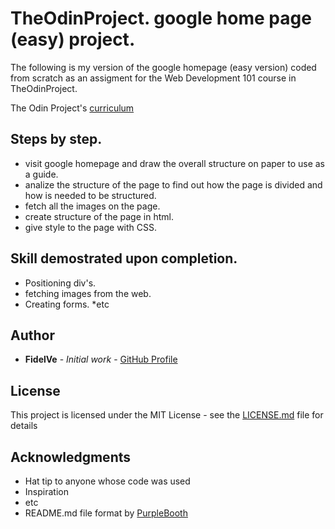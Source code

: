 # TheOdinProject. google home page (easy) project.

The following is my version of the google homepage (easy version) coded from scratch as an assigment for the Web Development 101 course in TheOdinProject.

The Odin Project's [curriculum](http://www.theodinproject.com/courses/web-development-101/lessons/html-css)


## Steps by step.

* visit google homepage and draw the overall structure on paper to use as a guide.
* analize the structure of the page to find out how the page is divided and how is needed to be structured.
* fetch all the images on the page.
* create structure of the page in html.
* give style to the page with CSS.

## Skill demostrated upon completion.

* Positioning div's.
* fetching images from the web. 
* Creating forms.
*etc

## Author

* **FidelVe** - *Initial work* - [GitHub Profile](https://github.com/FidelVe)

## License

This project is licensed under the MIT License - see the [LICENSE.md](LICENSE.md) file for details

## Acknowledgments

* Hat tip to anyone whose code was used
* Inspiration
* etc
* README.md file format by [PurpleBooth](https://gist.github.com/PurpleBooth/109311bb0361f32d87a2)
